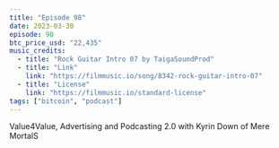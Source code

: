 ```yaml
---
title: "Episode 98"
date: 2023-03-30
episode: 98
btc_price_usd: "22,435"
music_credits:
  - title: "Rock Guitar Intro 07 by TaigaSoundProd"
  - title: "Link"
    link: "https://filmmusic.io/song/8342-rock-guitar-intro-07"
  - title: "License"
    link: "https://filmmusic.io/standard-license"
tags: ["bitcoin", "podcast"]
---
```


Value4Value, Advertising and Podcasting 2.0 with Kyrin Down of Mere MortalS